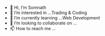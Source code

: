 - 👋 Hi, I’m Somnath
- 👀 I’m interested in ...Trading & Coding
- 🌱 I’m currently learning ...Web Development
- 💞️ I’m looking to collaborate on ...
- 📫 How to reach me ...

<!---
guruji00/guruji00 is a ✨ special ✨ repository because its `README.md` (this file) appears on your GitHub profile.
You can click the Preview link to take a look at your changes.
--->
